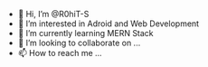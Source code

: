 - 👋 Hi, I’m @R0hiT-S
- 👀 I’m interested in Adroid and Web Development
- 🌱 I’m currently learning MERN Stack
- 💞️ I’m looking to collaborate on ...
- 📫 How to reach me ...

<!---
R0hiT-S/R0hiT-S is a ✨ special ✨ repository because its `README.md` (this file) appears on your GitHub profile.
You can click the Preview link to take a look at your changes.
--->
